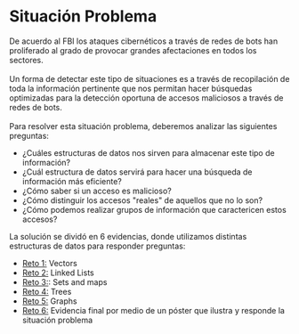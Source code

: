 # Situación Problema 
De acuerdo al FBI los ataques cibernéticos a través de redes de bots han proliferado al grado de provocar grandes afectaciones en todos los sectores. <br><br>
Un forma de detectar este tipo de situaciones es a través de recopilación de toda la información pertinente que nos permitan hacer búsquedas optimizadas para la detección oportuna de accesos maliciosos a través de redes de bots. <br><br>
Para resolver esta situación problema, deberemos analizar las siguientes preguntas: 
- ¿Cuáles estructuras de datos nos sirven para almacenar este tipo de información?
- ¿Cuál estructura de datos servirá para hacer una búsqueda de información más eficiente?
- ¿Cómo saber si un acceso es malicioso?
- ¿Cómo distinguir los accesos "reales" de aquellos que no lo son?
- ¿Cómo podemos realizar grupos de información que caractericen estos accesos?

La solución se dividó en 6 evidencias, donde utilizamos distintas estructuras de datos para responder preguntas: 
- [Reto 1:](https://github.com/louloubadillo/DS_TC1031/tree/master/TC1031(Portafolio_Final)/Reto1) Vectors
- [Reto 2:](https://github.com/louloubadillo/DS_TC1031/tree/master/TC1031(Portafolio_Final)/Reto2) Linked Lists
- [Reto 3:](https://github.com/louloubadillo/DS_TC1031/tree/master/TC1031(Portafolio_Final)/Reto3): Sets and maps
- [Reto 4:](https://github.com/louloubadillo/DS_TC1031/tree/master/TC1031(Portafolio_Final)/Reto4) Trees
- [Reto 5:](https://github.com/louloubadillo/DS_TC1031/tree/master/TC1031(Portafolio_Final)/Reto5) Graphs
- [Reto 6:](https://github.com/louloubadillo/DS_TC1031/tree/master/TC1031(Portafolio_Final)/Reto6) Evidencia final por medio de un póster que ilustra y responde la situación problema